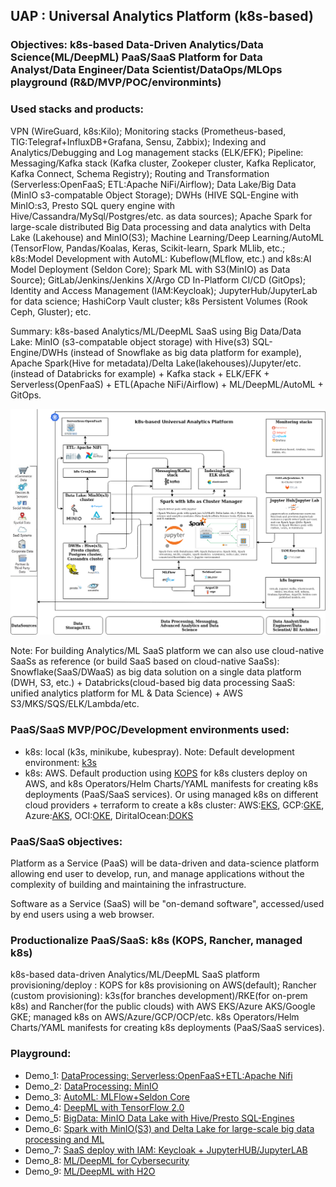 ## UAP : Universal Analytics Platform (k8s-based)

### Objectives: k8s-based Data-Driven Analytics/Data Science(ML/DeepML) PaaS/SaaS Platform for Data Analyst/Data Engineer/Data Scientist/DataOps/MLOps playground (R&D/MVP/POC/environmints)

### Used stacks and products:

VPN (WireGuard, k8s:Kilo); Monitoring stacks (Prometheus-based, TIG:Telegraf+InfluxDB+Grafana, Sensu, Zabbix); Indexing and Analytics/Debugging and Log management stacks (ELK/EFK); Pipeline: Messaging/Kafka stack (Kafka cluster, Zookeper cluster, Kafka Replicator, Kafka Connect, Schema Registry); Routing and Transformation (Serverless:OpenFaaS; ETL:Apache NiFi/Airflow); Data Lake/Big Data (MinIO s3-compatable Object Storage); DWHs (HIVE SQL-Engine with MinIO:s3, Presto SQL query engine with Hive/Cassandra/MySql/Postgres/etc. as data sources); Apache Spark for large-scale distributed Big Data processing and data analytics with Delta Lake (Lakehouse) and MinIO(S3); Machine Learning/Deep Learning/AutoML (TensorFlow, Pandas/Koalas, Keras, Scikit-learn, Spark MLlib, etc.; k8s:Model Development with AutoML: Kubeflow(MLflow, etc.) and k8s:AI Model Deployment (Seldon Core); Spark ML with S3(MinIO) as Data Source); GitLab/Jenkins/Jenkins X/Argo CD In-Platform CI/CD (GitOps); Identity and Access Management (IAM:Keycloak); JupyterHub/JupyterLab for data science; HashiCorp Vault cluster; k8s Persistent Volumes (Rook Ceph, Gluster); etc.

Summary: k8s-based Analytics/ML/DeepML SaaS using Big Data/Data Lake: MinIO (s3-compatable object storage) with Hive(s3) SQL-Engine/DWHs (instead of Snowflake as big data platform for example), Apache Spark(Hive for metadata)/Delta Lake(lakehouses)/Jupyter/etc. (instead of Databricks for example) + Kafka stack + ELK/EFK + Serverless(OpenFaaS) + ETL(Apache NiFi/Airflow) + ML/DeepML/AutoML + GitOps. 

<img src="https://github.com/adavarski/k8s-UAP/blob/main/k8s/003-pictures/saas-v4.0.0.png" width="900">

Note: For building Analytics/ML SaaS platform we can also use cloud-native SaaSs as reference (or build SaaS based on cloud-native SaaSs): Snowflake(SaaS/DWaaS) as big data solution on a single data platform (DWH, S3, etc.) + Databricks(cloud-based big data processing SaaS: unified analytics platform for ML & Data Science) + AWS S3/MKS/SQS/ELK/Lambda/etc.


### PaaS/SaaS MVP/POC/Development environments used:

- k8s: local (k3s, minikube, kubespray). Note: Default development environment: [k3s](https://github.com/adavarski/k8s-UAP/tree/main/k8s) 
- k8s: AWS. Default production using [KOPS](https://github.com/adavarski/k8s-UAP/tree/main/production-k8s/aws-k8s/KOPS) for k8s clusters deploy on AWS, and k8s Operators/Helm Charts/YAML manifests for creating k8s deployments (PaaS/SaaS services). Or using managed k8s on different cloud providers + terraform to create a k8s cluster: AWS:[EKS](https://github.com/adavarski/k8s-UAP/tree/main/production-k8s/aws-k8s/EKS), GCP:[GKE](https://github.com/adavarski/k8s-UAP/tree/main/production-k8s/gcp-k8s/GKE), Azure:[AKS](https://github.com/adavarski/k8s-UAP/tree/main/production-k8s/azure-k8s/AKS), OCI:[OKE](https://github.com/adavarski/k8s-UAP/tree/main/production-k8s/oci-k8s/OKE), DiritalOcean:[DOKS](https://github.com/adavarski/k8s-UAP/tree/main/production-k8s/digitalocean-k8s/DOKS)

### PaaS/SaaS objectives:

Platform as a Service (PaaS) will be data-driven and data-science platform allowing end user to develop, run, and manage applications without the complexity of building and maintaining the infrastructure.

Software as a Service (SaaS) will be "on-demand software", accessed/used by end users using a web browser.

### Productionalize PaaS/SaaS: k8s (KOPS, Rancher, managed k8s)

k8s-based data-driven Analytics/ML/DeepML SaaS platform provisioning/deploy : KOPS for k8s provisioning on AWS(default); Rancher (custom provisioning): k3s(for branches development)/RKE(for on-prem k8s) and Rancher(for the public clouds) with AWS EKS/Azure AKS/Google GKE; managed k8s on AWS/Azure/GCP/OCP/etc. k8s Operators/Helm Charts/YAML manifests for creating k8s deployments (PaaS/SaaS services).

### Playground:

- Demo_1: [DataProcessing: Serverless:OpenFaaS+ETL:Apache Nifi](https://github.com/adavarski/k8s-UAP/tree/main/k8s/Demo1-DataProcessing-Serverless-ETL/)
- Demo_2: [DataProcessing: MinIO](https://github.com/adavarski/k8s-UAP/tree/main/k8s/Demo2-DataProcessing-MinIO/)
- Demo_3: [AutoML: MLFlow+Seldon Core](https://github.com/adavarski/k8s-UAP/tree/main/k8s/Demo3-AutoML-MLFlow-SeldonCore/)
- Demo_4: [DeepML with TensorFlow 2.0](https://github.com/adavarski/k8s-UAP/tree/main/k8s/Demo4-DeepML-TensorFlow)
- Demo_5: [BigData: MinIO Data Lake with Hive/Presto SQL-Engines](https://github.com/adavarski/k8s-UAP/tree/main/k8s/Demo5-BigData-MinIO-Hive-Presto)
- Demo_6: [Spark with MinIO(S3) and Delta Lake for large-scale big data processing and ML](https://github.com/adavarski/k8s-UAP/tree/main/k8s/Demo6-Spark-ML)
- Demo_7: [SaaS deploy with IAM: Keycloak + JupyterHUB/JupyterLAB](https://github.com/adavarski/k8s-UAP/tree/main/k8s/Demo7-SaaS)
- Demo_8: [ML/DeepML for Cybersecurity ](https://github.com/adavarski/k8s-UAP/tree/main/k8s/Demo8-ML-Cybersecurity)
- Demo_9: [ML/DeepML with H2O](https://github.com/adavarski/k8s-UAP/tree/main/k8s/Demo9-H2O-ML)



